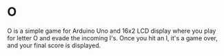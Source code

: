 # O
O is a simple game for Arduino Uno and 16x2 LCD display where you play for letter O and evade the incoming I's. Once you hit an I, it's a game over, and your final score is displayed.
